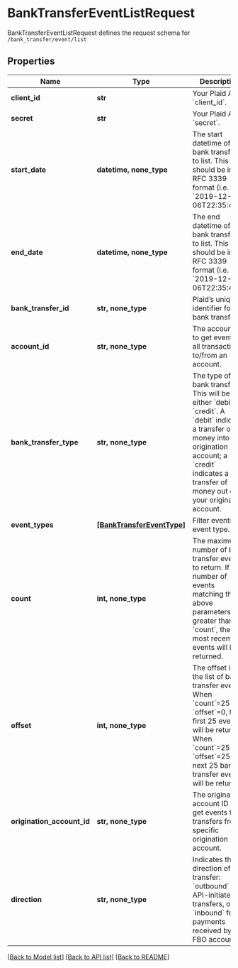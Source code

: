 # BankTransferEventListRequest

BankTransferEventListRequest defines the request schema for `/bank_transfer/event/list`
## Properties
Name | Type | Description | Notes
------------ | ------------- | ------------- | -------------
**client_id** | **str** | Your Plaid API &#x60;client_id&#x60;. | [optional] 
**secret** | **str** | Your Plaid API &#x60;secret&#x60;. | [optional] 
**start_date** | **datetime, none_type** | The start datetime of bank transfers to list. This should be in RFC 3339 format (i.e. &#x60;2019-12-06T22:35:49Z&#x60;) | [optional] 
**end_date** | **datetime, none_type** | The end datetime of bank transfers to list. This should be in RFC 3339 format (i.e. &#x60;2019-12-06T22:35:49Z&#x60;) | [optional] 
**bank_transfer_id** | **str, none_type** | Plaid’s unique identifier for a bank transfer. | [optional] 
**account_id** | **str, none_type** | The account ID to get events for all transactions to/from an account. | [optional] 
**bank_transfer_type** | **str, none_type** | The type of bank transfer. This will be either &#x60;debit&#x60; or &#x60;credit&#x60;.  A &#x60;debit&#x60; indicates a transfer of money into your origination account; a &#x60;credit&#x60; indicates a transfer of money out of your origination account. | [optional] 
**event_types** | [**[BankTransferEventType]**](BankTransferEventType.md) | Filter events by event type. | [optional] 
**count** | **int, none_type** | The maximum number of bank transfer events to return. If the number of events matching the above parameters is greater than &#x60;count&#x60;, the most recent events will be returned. | [optional]  if omitted the server will use the default value of 25
**offset** | **int, none_type** | The offset into the list of bank transfer events. When &#x60;count&#x60;&#x3D;25 and &#x60;offset&#x60;&#x3D;0, the first 25 events will be returned. When &#x60;count&#x60;&#x3D;25 and &#x60;offset&#x60;&#x3D;25, the next 25 bank transfer events will be returned. | [optional]  if omitted the server will use the default value of 0
**origination_account_id** | **str, none_type** | The origination account ID to get events for transfers from a specific origination account. | [optional] 
**direction** | **str, none_type** | Indicates the direction of the transfer: &#x60;outbound&#x60; for API-initiated transfers, or &#x60;inbound&#x60; for payments received by the FBO account. | [optional] 

[[Back to Model list]](../README.md#documentation-for-models) [[Back to API list]](../README.md#documentation-for-api-endpoints) [[Back to README]](../README.md)


